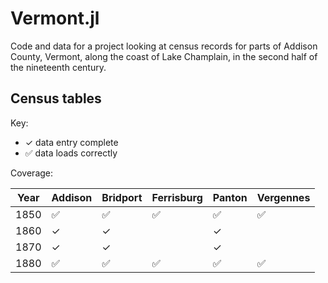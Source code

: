 # Vermont.jl

Code and data for a project looking at census records for parts of Addison County, Vermont, along the coast of Lake Champlain, in the second half of the nineteenth century.



## Census tables

Key: 
- ✓  data entry complete
- ✅ data loads correctly 

Coverage:

| Year | Addison | Bridport | Ferrisburg | Panton | Vergennes |
| --- | --- | --- | --- | --- | --- |
| 1850 |✅|✅|✅|✅| ✅|
| 1860 |✓| ✓ ||✓||
| 1870 |✓| ✓ ||✓||
| 1880 |✅|✅|✅|✅|✅|





